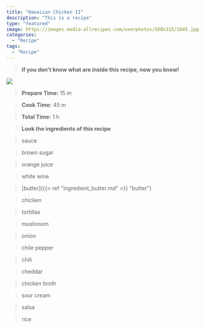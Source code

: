 ```yaml
---
title: "Hawaiian Chicken II"
description: "This is a recipe"
type: "featured"
image: https://images.media-allrecipes.com/userphotos/560x315/1845.jpg
categories: 
  - "Recipe"
tags: 
  - "Recipe"
---
```



>**If you don't know what are inside this recipe, now you know!**

![](../images/Recipes-Banner.jpg)
> **Prepare Time:** 15 m


> **Cook Time:** 45 m


> **Total Time:** 1 h

> **Look the ingredients of this recipe**

> sauce

> brown sugar

> orange juice

> white wine

> [butter]({{< ref "ingredient_butter.md" >}} "butter")

> chicken

> tortillas

> mushroom

> onion

> chile pepper

> chili

> cheddar

> chicken broth

> sour cream

> salsa

> rice

